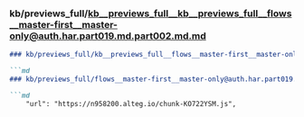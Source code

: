 ### kb/previews_full/kb__previews_full__kb__previews_full__flows__master-first__master-only@auth.har.part019.md.part002.md.md

```md
### kb/previews_full/kb__previews_full__flows__master-first__master-only@auth.har.part019.md.part002.md

```md
### kb/previews_full/flows__master-first__master-only@auth.har.part019.md (part 002)

```md
    "url": "https://n958200.alteg.io/chunk-KO722YSM.js",
       
```

```

```

```
